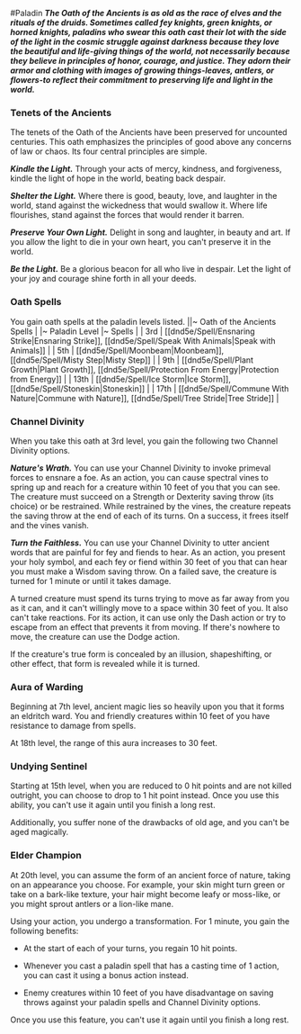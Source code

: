 #Paladin
***The Oath of the Ancients is as old as the race of elves and the rituals of the druids. Sometimes called fey knights, green knights, or horned knights, paladins who swear this oath cast their lot with the side of the light in the cosmic struggle against darkness because they love the beautiful and life-giving things of the world, not necessarily because they believe in principles of honor, courage, and justice. They adorn their armor and clothing with images of growing things-leaves, antlers, or flowers-to reflect their commitment to preserving life and light in the world.***

### Tenets of the Ancients
The tenets of the Oath of the Ancients have been preserved for uncounted centuries. This oath emphasizes the principles of good above any concerns of law or chaos. Its four central principles are simple.

***Kindle the Light.*** Through your acts of mercy, kindness, and forgiveness, kindle the light of hope in the world, beating back despair.

***Shelter the Light.*** Where there is good, beauty, love, and laughter in the world, stand against the wickedness that would swallow it. Where life flourishes, stand against the forces that would render it barren.

***Preserve Your Own Light.*** Delight in song and laughter, in beauty and art. If you allow the light to die in your own heart, you can't preserve it in the world.

***Be the Light.*** Be a glorious beacon for all who live in despair. Let the light of your joy and courage shine forth in all your deeds.

### Oath Spells
You gain oath spells at the paladin levels listed.
||~ Oath of the Ancients Spells |
|~ Paladin Level |~ Spells |
| 3rd | [[dnd5e/Spell/Ensnaring Strike\|Ensnaring Strike]], [[dnd5e/Spell/Speak With Animals\|Speak with Animals]] |
| 5th | [[dnd5e/Spell/Moonbeam\|Moonbeam]], [[dnd5e/Spell/Misty Step\|Misty Step]] |
| 9th | [[dnd5e/Spell/Plant Growth\|Plant Growth]], [[dnd5e/Spell/Protection From Energy\|Protection from Energy]] |
| 13th | [[dnd5e/Spell/Ice Storm\|Ice Storm]], [[dnd5e/Spell/Stoneskin\|Stoneskin]] |
| 17th | [[dnd5e/Spell/Commune With Nature\|Commune with Nature]], [[dnd5e/Spell/Tree Stride\|Tree Stride]] |

### Channel Divinity
When you take this oath at 3rd level, you gain the following two Channel Divinity options.

***Nature's Wrath.*** You can use your Channel Divinity to invoke primeval forces to ensnare a foe. As an action, you can cause spectral vines to spring up and reach for a creature within 10 feet of you that you can see. The creature must succeed on a Strength or Dexterity saving throw (its choice) or be restrained. While restrained by the vines, the creature repeats the saving throw at the end of each of its turns. On a success, it frees itself and the vines vanish.

***Turn the Faithless.*** You can use your Channel Divinity to utter ancient words that are painful for fey and fiends to hear. As an action, you present your holy symbol, and each fey or fiend within 30 feet of you that can hear you must make a Wisdom saving throw. On a failed save, the creature is turned for 1 minute or until it takes damage.

A turned creature must spend its turns trying to move as far away from you as it can, and it can't willingly move to a space within 30 feet of you. It also can't take reactions. For its action, it can use only the Dash action or try to escape from an effect that prevents it from moving. If there's nowhere to move, the creature can use the Dodge action.

If the creature's true form is concealed by an illusion, shapeshifting, or other effect, that form is revealed while it is turned.

### Aura of Warding
Beginning at 7th level, ancient magic lies so heavily upon you that it forms an eldritch ward. You and friendly creatures within 10 feet of you have resistance to damage from spells.

At 18th level, the range of this aura increases to 30 feet.

### Undying Sentinel
Starting at 15th level, when you are reduced to 0 hit points and are not killed outright, you can choose to drop to 1 hit point instead. Once you use this ability, you can't use it again until you finish a long rest.

Additionally, you suffer none of the drawbacks of old age, and you can't be aged magically.

### Elder Champion
At 20th level, you can assume the form of an ancient force of nature, taking on an appearance you choose. For example, your skin might turn green or take on a bark-like texture, your hair might become leafy or moss-like, or you might sprout antlers or a lion-like mane.

Using your action, you undergo a transformation. For 1 minute, you gain the following benefits:

- At the start of each of your turns, you regain 10 hit points.

- Whenever you cast a paladin spell that has a casting time of 1 action, you can cast it using a bonus action instead.

- Enemy creatures within 10 feet of you have disadvantage on saving throws against your paladin spells and Channel Divinity options.

Once you use this feature, you can't use it again until you finish a long rest.